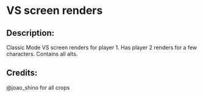 # VS screen renders

## Description: 

Classic Mode VS screen renders for player 1.
Has player 2 renders for a few characters.
Contains all alts.

## Credits: 

@joao_shino for all crops

